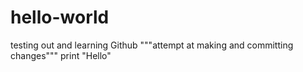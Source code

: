 # hello-world
testing out and learning Github
"""attempt at making and committing changes"""
print "Hello"
